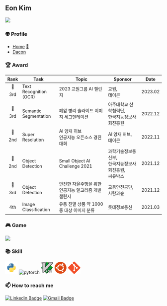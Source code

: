 
## Eon Kim
![](https://hits.seeyoufarm.com/api/count/incr/badge.svg?url=https%3A%2F%2Fgithub.com%2F{thisisiron}1212%2Fhit-counter)

### 👽 Profile
- [Home](https://thisisiron.github.io/) [🏡](https://thisisiron.github.io/)
- [Dacon](https://dacon.io/myprofile/90663/home)

### 🏆 Award

| Rank | Task | Topic | Sponsor | Date |
|:------:|-------|------|---------|------|
| 🥉 $$\text{3rd}$$  | Text<br>Recognition (OCR) | 2023 교원그룹 AI 챌린지                   | 교원,<br>데이콘  | 2023.02 |
| 🥉 $$\text{3rd}$$  | Semantic<br>Segmentation  | 폐암 병리 슬라이드 이미지 세그멘테이션      | 아주대학교 산학협력단,<br>한국지능정보사회진흥원 | 2022.12 |
| 🥈 $$\text{2nd}$$  | Super<br>Resolution       | AI 양재 허브 <br>인공지능 오픈소스 경진대회 |  AI 양재 허브,<br>데이콘                      | 2022.11 |
| 🥈 $$\text{2nd}$$  | Object<br>Detection       | Small Object AI Challenge 2021           | 과학기술정보통신부,<br>한국지능정보사회진흥원,<br> 씨유박스  | 2021.12 |
| 🥉 $$\text{3rd}$$  | Object<br>Detection       | 안전한 자율주행을 위한 <br>인공지능 알고리즘 개발 챌린지 | 교통안전공단, 사람과숲  | 2021.12 |
| $$\text{4th}$$      | Image<br>Classification | 유통 진열 상품 약 1000종 대상 이미지 분류     | 롯데정보통신                      | 2021.03 |

### 🎮 Game
<img align="center" src="http://mazassumnida.wtf/api/v2/generate_badge?boj=simpleisthebest"/>


### 📚 Skill
<p align="left">
  <img src="https://raw.githubusercontent.com/github/explore/80688e429a7d4ef2fca1e82350fe8e3517d3494d/topics/python/python.png" alt="python" width="40" height="40"/>
  <img src="https://www.vectorlogo.zone/logos/pytorch/pytorch-icon.svg" alt="pytorch" width="40" height="40"/>
  
  <img src="https://github.com/devicons/devicon/blob/master/icons/vim/vim-original.svg" width="40" height="40"/> 
  <img src="https://github.com/devicons/devicon/blob/master/icons/ubuntu/ubuntu-plain.svg" alt="linux" width="40" height="40"/>
  <img src="https://github.com/devicons/devicon/blob/master/icons/git/git-original.svg" width="40" height="40"/> 
</p>

### 📫 How to reach me
[![Linkedin Badge](https://img.shields.io/badge/-LinkedIn-blue?style=flat-square&logo=Linkedin&logoColor=white&link=https://www.linkedin.com/in/gyeong-hyeon-kim-3aa89817a/)](https://www.linkedin.com/in/%EC%9D%B4%EC%96%B8-%EA%B9%80-16a96415a/)
[![Gmail Badge](https://img.shields.io/badge/Gmail-d14836?style=flat-square&logo=Gmail&logoColor=white&link=mailto:leonardkkh@gmail.com)](mailto:kimiron518@gmail.com)
